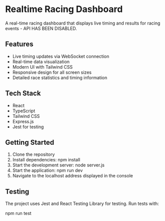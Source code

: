 # Realtime Racing Dashboard

A real-time racing dashboard that displays live timing and results for racing events - API HAS BEEN DISABLED.

## Features

- Live timing updates via WebSocket connection
- Real-time data visualization
- Modern UI with Tailwind CSS
- Responsive design for all screen sizes
- Detailed race statistics and timing information

## Tech Stack

- React
- TypeScript
- Tailwind CSS
- Express.js
- Jest for testing

## Getting Started

1. Clone the repository
2. Install dependencies: npm install
3. Start the development server: node server.js
4. Start the application: npm run dev
5. Navigate to the localhost address displayed in the console

## Testing

The project uses Jest and React Testing Library for testing. Run tests with:

npm run test
